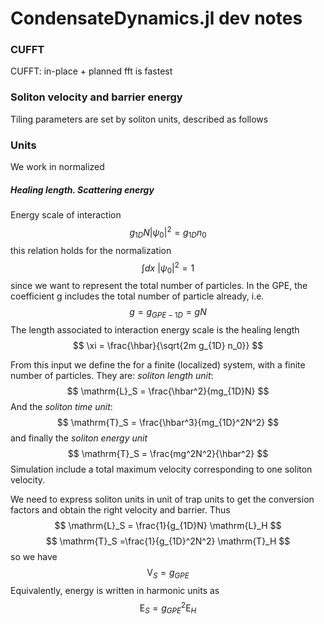 # CondensateDynamics.jl dev notes

### CUFFT

CUFFT: in-place + planned fft is fastest

### Soliton velocity and barrier energy
Tiling parameters are set by soliton units, described as follows


### Units
We work in normalized 
##### Healing length. Scattering energy

Energy scale of interaction
$$
g_{1D}N|\psi_0|^2 = g_{1D}n_0
$$
this relation holds for the normalization 
$$
    \int dx  \ |\psi_0|^2 = 1
$$
since we want to represent the total number of particles. In the GPE, the coefficient g includes the total number of particle already, i.e.
$$
 g = g_{GPE-1D} = gN 
$$
The length associated to interaction energy scale is the healing length
$$
\xi = \frac{\hbar}{\sqrt{2m g_{1D} n_0}}
$$

From this input we define the for a finite (localized) system, with a finite number of particles. They are: *soliton length unit*:
$$
\mathrm{L}_S =  \frac{\hbar^2}{mg_{1D}N}
$$
And the *soliton time unit*:
$$
\mathrm{T}_S = \frac{\hbar^3}{mg_{1D}^2N^2}
$$
and finally the *soliton energy unit*
$$
\mathrm{T}_S = \frac{mg^2N^2}{\hbar^2}
$$
Simulation include a total maximum velocity corresponding to one soliton velocity.

We need to express soliton units in unit of trap units to get the conversion factors and obtain the right velocity and barrier.
Thus
$$
\mathrm{L}_S =  \frac{1}{g_{1D}N} \mathrm{L}_H
$$
$$
\mathrm{T}_S =\frac{1}{g_{1D}^2N^2} \mathrm{T}_H  
$$
so we have
$$
\mathrm{V}_S= g_{GPE}
$$
Equivalently, energy is written in harmonic units as
$$
\mathrm{E}_S= g_{GPE}^2 \mathrm{E}_H 
$$